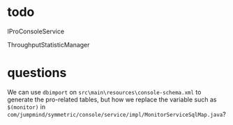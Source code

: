 # todo

IProConsoleService

ThroughputStatisticManager

# questions

We can use `dbimport` on `src\main\resources\console-schema.xml` to generate the pro-related tables, but how we replace the variable such as  `$(monitor)` in  `com/jumpmind/symmetric/console/service/impl/MonitorServiceSqlMap.java`?